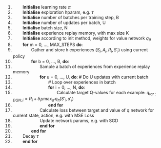 1. &ensp;&ensp;&ensp;&ensp; **Initialise** learning rate $\alpha$
2. &ensp;&ensp;&ensp;&ensp; **Initialise** exploration hparam, e.g. $\tau$
3. &ensp;&ensp;&ensp;&ensp; **Initialise** number of batches per training step, B
4. &ensp;&ensp;&ensp;&ensp; **Initialise** number of updates per batch, U
5. &ensp;&ensp;&ensp;&ensp; **Initialise** batch size, N
6. &ensp;&ensp;&ensp;&ensp; **Initialise** experience replay memory, with max size K
7. &ensp;&ensp;&ensp;&ensp; **Initialise** according to init method, weights for value network $q_{\theta}$
8. &ensp;&ensp;&ensp;&ensp; **for** m = 0, ..., MAX_STEPS **do**:
9. &ensp;&ensp;&ensp;&ensp;&ensp;&ensp;&ensp;&ensp; Gather and store `h` experiences $(S_i, A_i, R_i, S'_i)$ using current policy
10. &ensp;&ensp;&ensp;&ensp;&ensp;&ensp;&ensp;&ensp; **for** b = 0, ..., B, **do**:
11. &ensp;&ensp;&ensp;&ensp;&ensp;&ensp;&ensp;&ensp;&ensp;&ensp;&ensp;&ensp; Sample a batch of experiences from experience replay memory
12. &ensp;&ensp;&ensp;&ensp;&ensp;&ensp;&ensp;&ensp;&ensp;&ensp;&ensp;&ensp; **for** u = 0, ..., U, **do**:    # Do U updates with current batch
13. &ensp;&ensp;&ensp;&ensp;&ensp;&ensp;&ensp;&ensp;&ensp;&ensp;&ensp;&ensp;&ensp;&ensp;&ensp;&ensp; # Loop over experiences in batch
14. &ensp;&ensp;&ensp;&ensp;&ensp;&ensp;&ensp;&ensp;&ensp;&ensp;&ensp;&ensp;&ensp;&ensp;&ensp;&ensp;  **for** i = 0, ..., N, **do**:
15. &ensp;&ensp;&ensp;&ensp;&ensp;&ensp;&ensp;&ensp;&ensp;&ensp;&ensp;&ensp;&ensp;&ensp;&ensp;&ensp;&ensp;&ensp;&ensp;&ensp; Calculate target Q-values for each example: $q_{tar:DQN; i} = R_i + \delta_i \gamma \max_{a'}q_{\pi}(S'_i, a'_i)$
16. &ensp;&ensp;&ensp;&ensp;&ensp;&ensp;&ensp;&ensp;&ensp;&ensp;&ensp;&ensp;&ensp;&ensp;&ensp;&ensp; **end for**
17. &ensp;&ensp;&ensp;&ensp;&ensp;&ensp;&ensp;&ensp;&ensp;&ensp;&ensp;&ensp; Calculate loss between target and value of q network for current state, action, e.g. with MSE Loss
18. &ensp;&ensp;&ensp;&ensp;&ensp;&ensp;&ensp;&ensp;&ensp;&ensp;&ensp;&ensp; Update network params, e.g. with SGD
19. &ensp;&ensp;&ensp;&ensp;&ensp;&ensp;&ensp;&ensp;&ensp;&ensp;&ensp;&ensp; **end for**
20. &ensp;&ensp;&ensp;&ensp;&ensp;&ensp;&ensp;&ensp; **end for**
21. &ensp;&ensp;&ensp;&ensp; Decay $\tau$
22. &ensp;&ensp;&ensp;&ensp; **end for**
